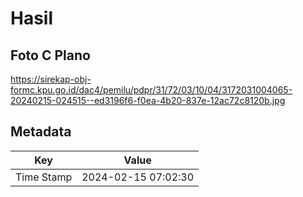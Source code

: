# Hasil

## Foto C Plano

https://sirekap-obj-formc.kpu.go.id/dac4/pemilu/pdpr/31/72/03/10/04/3172031004065-20240215-024515--ed3196f6-f0ea-4b20-837e-12ac72c8120b.jpg


## Metadata

| Key        | Value               |
| ---------- | ------------------- |
| Time Stamp | 2024-02-15 07:02:30 |



